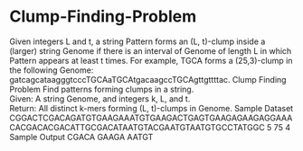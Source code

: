 # Clump-Finding-Problem
Given integers L and t, a string Pattern forms an (L, t)-clump inside a (larger) string Genome if there is an interval of Genome of length L in which Pattern appears at least t times. For example, TGCA forms a (25,3)-clump in the following Genome: gatcagcataagggtcccTGCAaTGCAtgacaagccTGCAgttgttttac. 
Clump Finding Problem  Find patterns forming clumps in a string.  
Given: A string Genome, and integers k, L, and t.  
Return: All distinct k-mers forming (L, t)-clumps in Genome. 
Sample Dataset  CGGACTCGACAGATGTGAAGAAATGTGAAGACTGAGTGAAGAGAAGAGGAAACACGACACGACATTGCGACATAATGTACGAATGTAATGTGCCTATGGC 5 75 4  Sample Output  CGACA GAAGA AATGT
